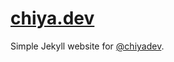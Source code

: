 # [chiya.dev](https://chiya.dev)

Simple Jekyll website for [@chiyadev](https://github.com/chiyadev).

